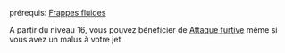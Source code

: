 prérequis: [Frappes fluides](Frappes%20fluides.md)

A partir du niveau 16, vous pouvez bénéficier de [Attaque furtive](../../1.%20Talent%20de%20base/Attaque%20furtive.md) même si vous avez un malus à votre jet.
